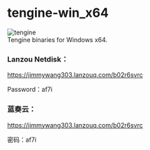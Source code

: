 # tengine-win_x64

![tengine](https://img.shields.io/badge/win_x64-tengine-239120?logo=windows&logoColor=fff&style=flat) </br>
Tengine binaries for Windows x64.

### Lanzou Netdisk：

https://jimmywang303.lanzouq.com/b02r6svrc

Password：af7i

### 蓝奏云：

https://jimmywang303.lanzouq.com/b02r6svrc

密码：af7i
